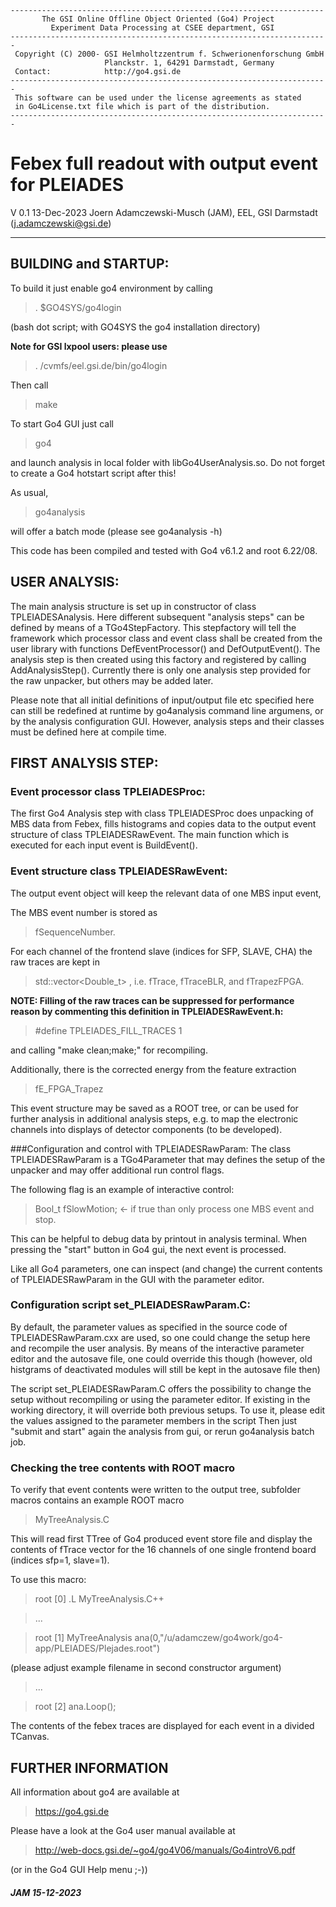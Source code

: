 ```
----------------------------------------------------------------------
       The GSI Online Offline Object Oriented (Go4) Project
         Experiment Data Processing at CSEE department, GSI
-----------------------------------------------------------------------
 Copyright (C) 2000- GSI Helmholtzzentrum f. Schwerionenforschung GmbH
                     Planckstr. 1, 64291 Darmstadt, Germany
 Contact:            http://go4.gsi.de
-----------------------------------------------------------------------
 This software can be used under the license agreements as stated
 in Go4License.txt file which is part of the distribution.
-----------------------------------------------------------------------

```


# Febex full readout with output event for PLEIADES

V 0.1 13-Dec-2023
Joern Adamczewski-Musch (JAM), EEL, GSI Darmstadt (j.adamczewski@gsi.de)

---------------------------------------------

## BUILDING and STARTUP:

To build it just enable go4 environment by calling 

> . $GO4SYS/go4login

(bash dot script; with GO4SYS the go4 installation directory)

**Note for GSI lxpool users: please use**
>. /cvmfs/eel.gsi.de/bin/go4login

Then call
> make 

To start Go4 GUI just call
> go4

and launch analysis in local folder with libGo4UserAnalysis.so.
Do not forget to create a Go4 hotstart script after this!

As usual, 
> go4analysis 

will offer a batch mode (please see go4analysis -h)

This code has been compiled and tested with  Go4 v6.1.2 and root 6.22/08. 


## USER ANALYSIS:

The main analysis structure is set up in constructor of class TPLEIADESAnalysis.
Here different subsequent "analysis steps" can be defined by means of a TGo4StepFactory. This
stepfactory will tell the framework which processor class and event class shall be created from the user
library with functions DefEventProcessor() and DefOutputEvent(). The analysis step is then created using
this factory and registered by calling AddAnalysisStep().
Currently there is only one analysis step provided for the raw unpacker, but others may be added later.

Please note that all initial definitions of input/output file etc specified here can still be redefined at runtime
by go4analysis command line argumens, or by the analysis configuration GUI. However,
analysis steps and their classes must be defined here at compile time.




## FIRST ANALYSIS STEP:


### Event processor class TPLEIADESProc:
The first Go4 Analysis step  with class TPLEIADESProc does unpacking of MBS data from Febex, fills histograms and
copies data to the output event structure of class TPLEIADESRawEvent. The main function which is executed for each input event is
BuildEvent(). 


### Event structure class TPLEIADESRawEvent:
The output event object will keep the relevant data of one MBS input event, 

The MBS event number  is stored as 
>fSequenceNumber.

For each channel of the frontend slave (indices for SFP, SLAVE, CHA) the raw traces are kept in 
>std::vector<Double_t> , i.e. fTrace, fTraceBLR, and fTrapezFPGA.

**NOTE: Filling of the raw traces can be suppressed for performance reason by commenting this definition in TPLEIADESRawEvent.h:**
> \#define TPLEIADES_FILL_TRACES 1

and calling "make clean;make;" for recompiling.


Additionally, there is the corrected energy from the feature extraction 
>fE_FPGA_Trapez

This event structure may be saved as a ROOT tree, or can be used
for further analysis in additional analysis steps, e.g. to map the electronic channels into
displays of detector components (to be developed).


###Configuration and control with TPLEIADESRawParam:
The class TPLEIADESRawParam is a TGo4Parameter that may defines the setup of the unpacker 
and may offer additional run control flags.

The following flag is an example of interactive control:

>Bool_t fSlowMotion; 
<- if true than only process one MBS event and stop. 

This can be helpful to debug data by printout in analysis terminal. When pressing the "start" button in Go4 gui,
the next event is processed. 

Like all Go4 parameters, one can inspect (and change) the current contents of TPLEIADESRawParam in the GUI
with the parameter editor.


### Configuration script set_PLEIADESRawParam.C:

By default, the parameter values as specified in the source code of TPLEIADESRawParam.cxx are used, so one could change the setup
here and recompile the user analysis.
By means of the interactive parameter editor and the autosave file, one could override this though (however, old
histgrams of deactivated modules will still be kept in the autosave file then)

The script set_PLEIADESRawParam.C offers the possibility to change the setup without recompiling or using the parameter editor. 
If existing in the working directory, it will override both previous setups.
To use it, please edit the values assigned to the parameter members in the script 
Then just "submit and start" again the analysis from gui, or rerun go4analysis batch job.


### Checking the tree contents with ROOT macro

To verify that event contents were written to the output tree, subfolder macros contains an example ROOT macro 
>MyTreeAnalysis.C

This will read first TTree of Go4 produced event store file and display the contents of fTrace vector for the 16 channels
of one single frontend board (indices sfp=1, slave=1).

To use this macro:

>root [0] .L MyTreeAnalysis.C++

>...

>root [1] MyTreeAnalysis ana(0,"/u/adamczew/go4work/go4-app/PLEIADES/Plejades.root")

(please adjust example filename in second constructor argument)
>...

>root [2] ana.Loop();

The contents of the febex traces are displayed for each event in a divided TCanvas.

## FURTHER INFORMATION
All information about go4 are available at
>https://go4.gsi.de


Please have a look at the Go4 user manual available at
>http://web-docs.gsi.de/~go4/go4V06/manuals/Go4introV6.pdf

(or in the Go4 GUI Help menu ;-))

##### JAM 15-12-2023

